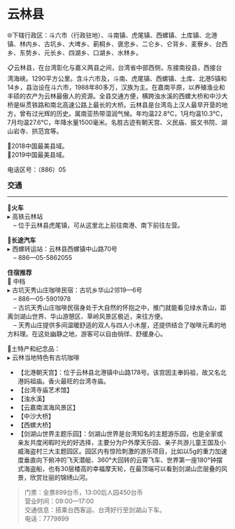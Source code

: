 # 云林县  
🌐下辖行政区：斗六市（行政驻地）、斗南镇、虎尾镇、西螺镇、土库镇、北港镇、林内乡、古坑乡、大埤乡、莿桐乡、褒忠乡、二仑乡、仑背乡、麦寮乡、台西乡、东势乡、元长乡、四湖乡、口湖乡、水林乡。  

📋云林县，在台湾彰化与嘉义两县之间，台湾省中部西侧，东接南投县，西接台湾海峡。1290平方公里。含斗六市及，斗南、虎尾镇、西螺镇、土库、北港5镇和14乡，县治设在斗六市，1988年80多万，汉族为主。在嘉南平原，以养殖渔业和丰硕的农产为云林最傲人的资源。全县交通方便，横跨浊水溪的西螺大桥和中沙大桥是纵贯铁路和南北高速公路上最长的大桥。云林县是台湾岛上汉人最早开垦的地方，曾有过光辉的历史。属南亚热带湿润气候。年均温22.8℃，1月均温10.3℃，7月均温27.6℃，年降水量1500毫米。名胜古迹有朝天宫、义民庙、振文书院、湖山岩寺、拱范宫等。  

🏅2018中国最美县域。  
🏅2019中国最美县域。  

电话区号：（886）05  

<big>**交通**</big>  
***  
🚈**火车**  
▸ 高铁云林站  
　– 位于云林县虎尾镇，可从这里北上前往南港、南下前往左营。  

🚌**长途汽车**  
▸ 西螺转运站：云林县西螺镇中山路70号  
　– 886—05-5862055  

**住宿推荐**  
🏡 中档  
▸ 古坑天秀山庄咖啡民宿：古坑乡华山2邻19—6号  
　– 886—05-5901978  
　– 古坑天秀山庄咖啡民宿身处于大自然的怀抱之中，推门就能看见绿水青山，距离剑湖山世界、华山游憩区、草岭风景区极近，来往方便。  
　– 天秀山庄提供多间温暖舒适的双人与四人小木屋，还提供结合了咖啡元素的地方料理。在这处幽静之地，游客可以自由徜徉、舒缓身心。  

🧊土特产和纪念品：  
▸ 云林当地特色有古坑咖啡  

* 【北港朝天宫】：位于云林县北港镇中山路178号。该宫因主奉妈祖，故又名北港妈祖庙。香火最旺的台湾寺庙。  
* 【台湾寺庙艺术馆】  
* 【浊水溪】  
* 【云嘉南滨海风景区】  
* 【中沙大桥】  
* 【西螺大桥】  
* 【剑湖山世界主题乐园】：剑湖山世界是台湾知名的主题游乐园，也是全家或亲友共度闲暇时光的好选择，主要分为户外摩天乐园、亲子共游儿童王国及小威海盗村三大主题园区。园区内有惊险刺激的游乐项目，比如以5g的重力加速度垂直向下俯冲的飞天潜艇、360°大回转的云霄飞车、世界第一座180°钟摆式海盗船，也有30层楼高的幸福摩天轮，在最顶端可以看到剑湖山峦层叠的风景，欣赏壮丽的锦绣山河。  
> 门票：全票899台币，13:00后人园450台币  
> 营业时间：09:00—17:00  
> 交通信息：搭乘台西客运、台湾好行至剑湖山下车。  
> 电话：7779899  
